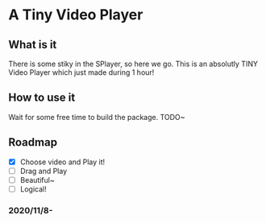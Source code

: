 # A Tiny Video Player

## What is it

There is some stiky in the SPlayer, so here we go.
This is an absolutly TINY Video Player which just made during 1 hour!

## How to use it

Wait for some free time to build the package.
TODO~

## Roadmap

- [x] Choose video and Play it!
- [ ] Drag and Play
- [ ] Beautiful~
- [ ] Logical!

### 2020/11/8-

